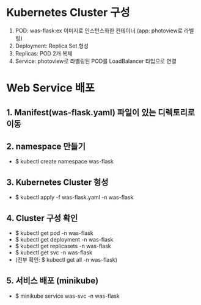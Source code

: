 # Kubernetes Cluster 구성
1. POD: was-flask:ex 이미지로 인스턴스화한 컨테이너 (app: photoview로 라벨링)
2. Deployment: Replica Set 형성
3. Replicas: POD 2개 복제
4. Service: photoview로 라벨링된 POD를 LoadBalancer 타입으로 연결

# Web Service 배포
## 1. Manifest(was-flask.yaml) 파일이 있는 디렉토리로 이동
## 2. namespace 만들기
* $ kubectl create namespace was-flask
## 3. Kubernetes Cluster 형성
* $ kubectl apply -f was-flask.yaml -n was-flask
## 4. Cluster 구성 확인
* $ kubectl get pod -n was-flask
* $ kubectl get deployment -n was-flask
* $ kubectl get replicasets -n was-flask
* $ kubectl get svc -n was-flask
* (전부 확인: $ kubectl get all -n was-flask)
## 5. 서비스 배포 (minikube)
* $ minikube service was-svc -n was-flask
